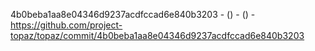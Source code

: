 4b0beba1aa8e04346d9237acdfccad6e840b3203 -  () -  () - https://github.com/project-topaz/topaz/commit/4b0beba1aa8e04346d9237acdfccad6e840b3203
